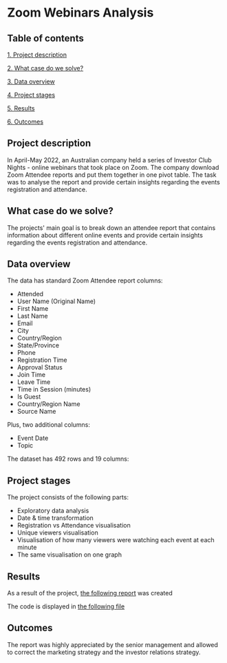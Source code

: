 # Zoom Webinars Analysis #

## Table of contents 

[1. Project description](https://github.com/Mike-Kulikov/sf_data_science/tree/main/Project%204.%20Zoom%20Webinars%20Analysis#project-description)

[2. What case do we solve?](https://github.com/Mike-Kulikov/sf_data_science/tree/main/Project%204.%20Zoom%20Webinars%20Analysis#what-case-do-we-solve)

[3. Data overview](https://github.com/Mike-Kulikov/sf_data_science/tree/main/Project%204.%20Zoom%20Webinars%20Analysis#data-overview)

[4. Project stages](https://github.com/Mike-Kulikov/sf_data_science/tree/main/Project%204.%20Zoom%20Webinars%20Analysis#project-stages)

[5. Results](https://github.com/Mike-Kulikov/sf_data_science/tree/main/Project%204.%20Zoom%20Webinars%20Analysis#results)

[6. Outcomes](https://github.com/Mike-Kulikov/sf_data_science/tree/main/Project%204.%20Zoom%20Webinars%20Analysis#outcomes)


## Project description

In April-May 2022, an Australian company held a series of Investor Club Nights - online webinars that took place on Zoom.
The company download Zoom Attendee reports and put them together in one pivot table.
The task was to analyse the report and provide certain insights regarding the events registration and attendance.

## What case do we solve?

The projects' main goal is to break down an attendee report that contains information about different online events and provide certain insights regarding the events registration and attendance.

## Data overview

The data has standard Zoom Attendee report columns:
- Attended
- User Name (Original Name)
- First Name
- Last Name
- Email
- City
- Country/Region
- State/Province
- Phone
- Registration Time
- Approval Status
- Join Time
- Leave Time
- Time in Session (minutes)
- Is Guest
- Country/Region Name
- Source Name

Plus, two additional columns:
- Event Date
- Topic

The dataset has 492 rows and 19 columns:

## Project stages

The project consists of the following parts:

- Exploratory data analysis
- Date & time transformation
- Registration vs Attendance visualisation
- Unique viewers visualisation
- Visualisation of how many viewers were watching each event at each minute
- The same visualisation on one graph

## Results

As a result of the project, [the following report](https://github.com/Mike-Kulikov/sf_data_science/blob/main/Project%204.%20Zoom%20Webinars%20Analysis/WI%20Club%20Investor%20Night.pdf) was created

The code is displayed in [the following file](https://github.com/Mike-Kulikov/sf_data_science/blob/main/Project%204.%20Zoom%20Webinars%20Analysis/WI%20Club%20Night%20analytics.ipynb)

## Outcomes

The report was highly appreciated by the senior management and allowed to correct the marketing strategy and the investor relations strategy.